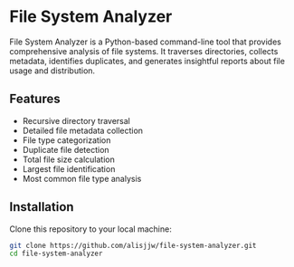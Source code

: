 # File System Analyzer

File System Analyzer is a Python-based command-line tool that provides comprehensive analysis of file systems. It traverses directories, collects metadata, identifies duplicates, and generates insightful reports about file usage and distribution.

## Features

- Recursive directory traversal
- Detailed file metadata collection
- File type categorization
- Duplicate file detection
- Total file size calculation
- Largest file identification
- Most common file type analysis

## Installation

Clone this repository to your local machine:

```bash
git clone https://github.com/alisjjw/file-system-analyzer.git
cd file-system-analyzer
